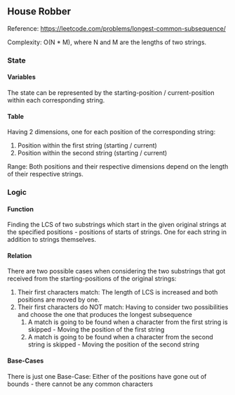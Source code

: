 ## House Robber

Reference: https://leetcode.com/problems/longest-common-subsequence/

Complexity: O(N * M), where N and M are the lengths of two strings.


### State

#### Variables

The state can be represented by the starting-position / current-position
within each corresponding string.

#### Table

Having 2 dimensions, one for each position of the corresponding string:
1. Position within the first string (starting / current)
2. Position within the second string (starting / current)

Range: Both positions and their respective dimensions depend on the
length of their respective strings.


### Logic

#### Function

Finding the LCS of two substrings which start in the given original
strings at the specified positions - positions of starts of strings.
One for each string in addition to strings themselves.

#### Relation

There are two possible cases when considering the two substrings
that got received from the starting-positions of the original
strings:
1. Their first characters match: The length of LCS is increased and both
positions are moved by one.
2. Their first characters do NOT match: Having to consider two
possibilities and choose the one that produces the longest subsequence
   1. A match is going to be found when a character from the first
      string is skipped - Moving the position of the first string
   2. A match is going to be found when a character from the second
      string is skipped - Moving the position of the second string

#### Base-Cases

There is just one Base-Case: Either of the positions have gone out of
bounds - there cannot be any common characters
